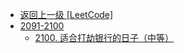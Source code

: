- [返回上一级 [LeetCode]](LeetCode/)
- [2091-2100](LeetCode/2091-2100/)
  - [2100. 适合打劫银行的日子（中等）](LeetCode/2091-2100/2100.%20适合打劫银行的日子（中等）.md)
